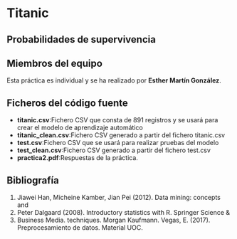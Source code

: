 # Titanic

## Probabilidades de supervivencia 

## Miembros del equipo

Esta práctica es individual y se ha realizado por **Esther Martín González**.
## Ficheros del código fuente

* **titanic.csv**:Fichero CSV que consta de 891 registros y se usará para crear el modelo de aprendizaje automático
* **titanic_clean.csv**:Fichero CSV generado a partir del fichero titanic.csv
* **test.csv**:Fichero CSV que se usará para realizar pruebas del modelo
* **test_clean.csv**:Fichero CSV generado a partir del fichero test.csv
* **practica2.pdf**:Respuestas de la práctica.

## Bibliografía

1. 	Jiawei Han, Micheine Kamber, Jian Pei (2012). Data mining: concepts and
2.	Peter Dalgaard (2008). Introductory statistics with R. Springer Science &
3.	Business Media. techniques. Morgan Kaufmann. Vegas, E. (2017). Preprocesamiento de datos. Material UOC.

